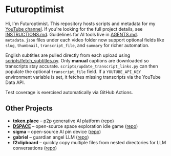 # Futuroptimist

Hi, I'm Futuroptimist. This repository hosts scripts and metadata for my [YouTube channel](https://www.youtube.com/channel/UCA-J-opDpgiRoHYmOAxGQSQ). If you're looking for the full project details, see [INSTRUCTIONS.md](INSTRUCTIONS.md). Guidelines for AI tools live in [AGENTS.md](AGENTS.md).
`metadata.json` files under each video folder now support optional fields like `slug`, `thumbnail`, `transcript_file`, and `summary` for richer automation.

English subtitles are pulled directly from each upload using [scripts/fetch_subtitles.py](scripts/fetch_subtitles.py). Only **manual** captions are downloaded so transcripts stay accurate.
`scripts/update_transcript_links.py` can then populate the optional `transcript_file` field. If a `YOUTUBE_API_KEY` environment variable is set, it fetches missing transcripts via the YouTube Data API.

Test coverage is exercised automatically via GitHub Actions.

## Other Projects
- **[token.place](https://token.place)** – p2p generative AI platform ([repo](https://github.com/futuroptimist/token.place))
- **[DSPACE](https://democratized.space)** – open-source space exploration idle game ([repo](https://github.com/democratizedspace/dspace))
- **sigma** – open-source AI pin device ([repo](https://github.com/futuroptimist/sigma))
- **gabriel** – guardian angel LLM ([repo](https://github.com/futuroptimist/gabriel))
- **f2clipboard** – quickly copy multiple files from nested directories for LLM conversations ([repo](https://github.com/futuroptimist/f2clipboard))

